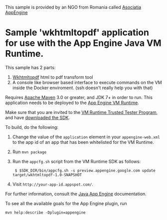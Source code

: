 This sample is provided by an NGO from Romania called [Asociatia AppEngine][6]

# Sample 'wkhtmltopdf' application for use with the App Engine Java VM Runtime.

This sample has 2 parts:
1. [Wkhtmltopdf][5] html to pdf transform tool
2. A console like browser based interface to execute commands on the VM inside the Docker enviroment. (ssh doesn't really help you with that)

Requires [Apache Maven](http://maven.apache.org) 3.0 or greater, and
JDK 7+ in order to run.  This application needs to be deployed to the
[App Engine VM Runtime][1].

Make sure that you are invited to the [VM Runtime Trusted Tester
Program][2], and have [downloaded the SDK][4].

To build, do the following:

1. Change the value of the `application` element in your `appengine-web.xml` to the app
id of an app that has been whitelisted for the VM Runtime.
2. Run `mvn package`
3. Run the `appcfg.sh` script from the VM Runtime SDK as follows:

        $ $SDK_DIR/bin/appcfg.sh -s preview.appengine.google.com update target/wkhtmltopdf-1.0-SNAPSHOT

4. Visit `http://your-app-id.appspot.com/`.

For further information, consult the [Java App Engine](https://developers.google.com/appengine/docs/java/overview)
documentation.

To see all the available goals for the App Engine plugin, run

    mvn help:describe -Dplugin=appengine

[1]: https://docs.google.com/document/d/1VH1oVarfKILAF_TfvETtPPE3TFzIuWqsa22PtkRkgJ4
[2]: https://groups.google.com/forum/?fromgroups#!topic/google-appengine/gRZNqlQPKys
[3]: https://cloud.google.com/console
[4]: http://commondatastorage.googleapis.com/gae-vm-runtime-tt/vmruntime_sdks.html
[5]: http://wkhtmltopdf.org/
[6]: http://www.appengine.ro/
